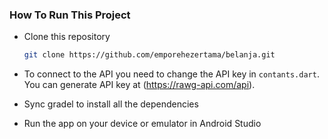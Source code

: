 ### How To Run This Project

- Clone this repository
  
  ```bash
  git clone https://github.com/emporehezertama/belanja.git
  ```
- To connect to the API you need to change the API key in `contants.dart`. You can generate API key at (https://rawg-api.com/api).
- Sync gradel to install all the dependencies
- Run the app on your device or emulator in Android Studio
